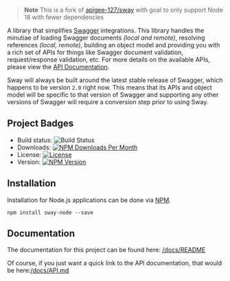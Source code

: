> **Note** This is a fork of [apigee-127/sway](https://github.com/apigee-127/sway) with goal to only support Node 18
> with fewer dependencies

A library that simplifies [Swagger][swagger] integrations.  This library handles the minutiae of loading Swagger
documents *(local and remote)*, resolving references *(local, remote)*, building an object model and providing you with
a rich set of APIs for things like Swagger document validation, request/response validation, etc.  For more details on
the available APIs, please view the [API Documentation](https://github.com/frodeaa/sway-node/blob/master/docs/API.md).

Sway will always be built around the latest stable release of Swagger, which happens to be version `2.0` right now.
This means that its APIs and object model will be specific to that version of Swagger and supporting any other versions
of Swagger will require a conversion step prior to using Sway.

## Project Badges

* Build status: ![Build Status](https://github.com/frodeaa/sway-node/actions/workflows/node.js.yml/badge.svg)
* Downloads: [![NPM Downloads Per Month](http://img.shields.io/npm/dm/sway-node.svg)](https://github.com/frodeaa/sway-node/pkgs/npm/sway-node)
* License: [![License](http://img.shields.io/npm/l/sway-node.svg)](https://github.com/frodeaa/sway-node/blob/master/LICENSE)
* Version: [![NPM Version](http://img.shields.io/npm/v/sway-node.svg)](https://github.com/frodeaa/sway-node/pkgs/npm/sway-node)

## Installation

Installation for Node.js applications can be done via [NPM][npm].

```
npm install sway-node --save
```

## Documentation

The documentation for this project can be found here: [/docs/README](/docs/README.md)

Of course, if you just want a quick link to the API documentation, that would be here:[/docs/API.md](/docs/API.md)

[npm]: https://www.npmjs.org/
[swagger]: http://swagger.io
